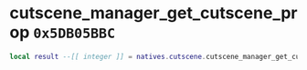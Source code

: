 # cutscene_manager_get_cutscene_prop `0x5DB05BBC`

```lua
local result --[[ integer ]] = natives.cutscene.cutscene_manager_get_cutscene_prop(_unk0 --[[ integer ]])
```